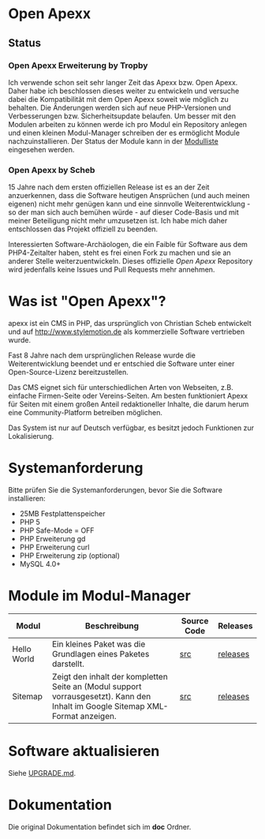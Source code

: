 # Open Apexx

## Status

### Open Apexx Erweiterung by Tropby

Ich verwende schon seit sehr langer Zeit das Apexx bzw. Open Apexx. Daher habe ich beschlossen dieses weiter zu entwickeln und versuche dabei die Kompatibilität mit dem Open Apexx soweit wie möglich zu behalten. Die Änderungen werden sich auf neue PHP-Versionen und Verbesserungen bzw. Sicherheitsupdate belaufen. Um besser mit den Modulen arbeiten zu können werde ich pro Modul ein Repository anlegen und einen kleinen Modul-Manager schreiben der es ermöglicht Module nachzuinstallieren. Der Status der Module kann in der [Modulliste](MODULES.md) eingesehen werden.

### Open Apexx by Scheb

15 Jahre nach dem ersten offiziellen Release ist es an der Zeit anzuerkennen, dass die Software heutigen Ansprüchen
(und auch meinen eigenen) nicht mehr genügen kann und eine sinnvolle Weiterentwicklung - so der man sich auch bemühen
würde - auf dieser Code-Basis und mit meiner Beteiligung nicht mehr umzusetzen ist. Ich habe mich daher entschlossen
das Projekt offiziell zu beenden.

Interessierten Software-Archäologen, die ein Faible für Software aus dem PHP4-Zeitalter haben, steht es frei einen
Fork zu machen und sie an anderer Stelle weiterzuentwickeln. Dieses offizielle *Open Apexx* Repository wird
jedenfalls keine Issues und Pull Requests mehr annehmen.

# Was ist "Open Apexx"?

apexx ist ein CMS in PHP, das ursprünglich von Christian Scheb entwickelt und auf http://www.stylemotion.de als
kommerzielle Software vertrieben wurde.

Fast 8 Jahre nach dem ursprünglichen Release wurde die Weiterentwicklung beendet und er entschied die Software unter
einer Open-Source-Lizenz bereitzustellen.

Das CMS eignet sich für unterschiedlichen Arten von Webseiten, z.B. einfache Firmen-Seite oder Vereins-Seiten. Am besten
funktioniert Apexx für Seiten mit einem großen Anteil redaktioneller Inhalte, die darum herum eine Community-Platform
betreiben möglichen.

Das System ist nur auf Deutsch verfügbar, es besitzt jedoch Funktionen zur Lokalisierung.

# Systemanforderung

Bitte prüfen Sie die Systemanforderungen, bevor Sie die Software installieren:

 * 25MB Festplattenspeicher
 * PHP 5
 * PHP Safe-Mode = OFF
 * PHP Erweiterung gd
 * PHP Erweiterung curl
 * PHP Erweiterung zip (optional)
 * MySQL 4.0+
 
# Module im Modul-Manager

|Modul|Beschreibung|Source Code|Releases|
|-----|------------|-----------|--------|
|Hello World|Ein kleines Paket was die Grundlagen eines Paketes darstellt.|[src](https://github.com/Tropby/open-apexx-helloworld)|[releases](https://github.com/Tropby/open-apexx-helloworld/releases)|
|Sitemap|Zeigt den inhalt der kompletten Seite an (Modul support vorrausgesetzt). Kann den Inhalt im Google Sitemap XML-Format anzeigen.|[src](https://github.com/Tropby/open-apexx-sitemap)|[releases](https://github.com/Tropby/open-apexx-sitemap/releases)|


# Software aktualisieren

Siehe [UPGRADE.md](UPGRADE.md).

# Dokumentation

Die original Dokumentation befindet sich im **doc** Ordner. 

